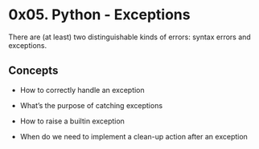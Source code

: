 # 0x05. Python - Exceptions

  There are (at least) two distinguishable kinds of errors: syntax errors and exceptions.

## Concepts

- How to correctly handle an exception

- What’s the purpose of catching exceptions

- How to raise a builtin exception

- When do we need to implement a clean-up action after an exception

